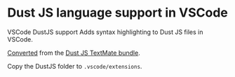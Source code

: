 # Dust JS language support in VSCode
VSCode DustJS support
Adds syntax highlighting to Dust JS files in VSCode.

[Converted](https://code.visualstudio.com/updates#_customization-adding-language-colorization-bracket-matching)
from the [Dust JS TextMate bundle](https://github.com/jimmyhchan/Dustjs.tmbundle).

Copy the DustJS folder to <code>.vscode/extensions</code>.